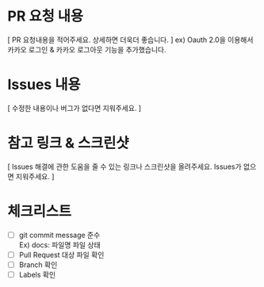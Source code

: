 # PR 요청 내용

[ PR 요청내용을 적어주세요. 상세하면 더욱더 좋습니다. ]
ex) Oauth 2.0을 이용해서 카카오 로그인 & 카카오 로그아웃 기능을 추가했습니다.

# Issues 내용

[ 수정한 내용이나 버그가 없다면 지워주세요. ]

# 참고 링크 & 스크린샷

[ Issues 해결에 관한 도움을 줄 수 있는 링크나 스크린샷을 올려주세요. Issues가 없으면 지워주세요. ]

# 체크리스트 

- [ ] git commit message 준수   
Ex) docs: 파일명 파일 상태
- [ ] Pull Request 대상 파일 확인
- [ ] Branch 확인
- [ ] Labels 확인